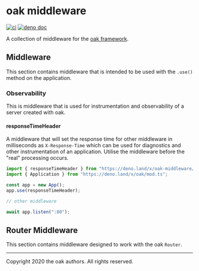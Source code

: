 # oak middleware

[![ci](https://github.com/oakserver/middleware/workflows/oak%20ci/badge.svg)](https://github.com/oakserver/middleware)
[![deno doc](https://doc.deno.land/badge.svg)](https://doc.deno.land/https/deno.land/x/oak-middleware/mod.ts)

A collection of middleware for the
[oak framework](https://oakserver.github.io/oak/).

## Middleware

This section contains middleware that is intended to be used with the `.use()`
method on the application.

### Observability

This is middleware that is used for instrumentation and observability of a
server created with oak.

#### responseTimeHeader

A middleware that will set the response time for other middleware in
milliseconds as `X-Response-Time` which can be used for diagnostics and other
instrumentation of an application. Utilise the middleware before the "real"
processing occurs.

```ts
import { responseTimeHeader } from "https://deno.land/x/oak-middleware/mod.ts";
import { Application } from "https://deno.land/x/oak/mod.ts";

const app = new App();
app.use(responseTimeHeader);

// other middleware

await app.listen(":80");
```

## Router Middleware

This section contains middleware designed to work with the oak `Router`.

---

Copyright 2020 the oak authors. All rights reserved.
